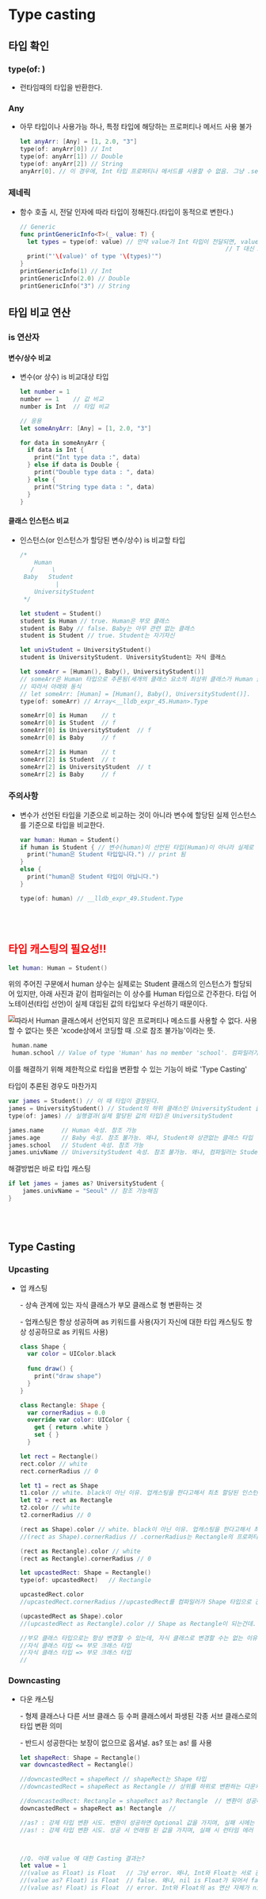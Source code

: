 # Type casting

## 타입 확인

### type(of: )

* 런타임때의 타입을 반환한다.

### Any

* 아무 타입이나 사용가능 하나, 특정 타입에 해당하는 프로퍼티나 메서드 사용 불가

  ```swift
  let anyArr: [Any] = [1, 2.0, "3"]
  type(of: anyArr[0]) // Int
  type(of: anyArr[1]) // Double
  type(of: anyArr[2]) // String
  anyArr[0]. // 이 경우에, Int 타입 프로퍼티나 메서드를 사용할 수 없음. 그냥 .self 밖에 없음.
  ```

  

### 제네릭

* 함수 호출 시, 전달 인자에 따라 타입이 정해진다.(타입이 동적으로 변한다.)

  ```swift
  // Generic
  func printGenericInfo<T>(_ value: T) {
    let types = type(of: value) // 만약 value가 Int 타입이 전달되면, value는 함수 내에서 Int로 고정됨
    														// T 대신 Any로 선언될 경우, value는 함수 내에서 Int로 고정되지 않음?
    print("'\(value)' of type '\(types)'")
  }
  printGenericInfo(1) // Int
  printGenericInfo(2.0) // Double
  printGenericInfo("3") // String
  ```

## 타입 비교 연산

### is 연산자

#### 변수/상수 비교

* 변수(or 상수) is 비교대상 타입 

  ```swift
  let number = 1
  number == 1    // 값 비교
  number is Int  // 타입 비교

  // 응용
  let someAnyArr: [Any] = [1, 2.0, "3"]

  for data in someAnyArr {
    if data is Int {
      print("Int type data :", data)
    } else if data is Double {
      print("Double type data : ", data)
    } else {
      print("String type data : ", data)
    }
  }
  ```

#### 클래스 인스턴스 비교

* 인스턴스(or 인스턴스가 할당된 변수/상수) is 비교할 타입

  ```swift
  /*
      Human
     /     \
   Baby   Student
            |
      UniversityStudent
   */

  let student = Student()
  student is Human // true. Human은 부모 클래스
  student is Baby // false. Baby는 아무 관련 없는 클래스
  student is Student // true. Student는 자기자신

  let univStudent = UniversityStudent()
  student is UniversityStudent. UniversityStudent는 자식 클래스

  let someArr = [Human(), Baby(), UniversityStudent()]
  // someArr은 Human 타입으로 추론됨(세개의 클래스 요소의 최상위 클래스가 Human 클래스 이므로)
  // 따라서 아래와 동식
  // let someArr: [Human] = [Human(), Baby(), UniversityStudent()].
  type(of: someArr) // Array<__lldb_expr_45.Human>.Type
  
  someArr[0] is Human    // t
  someArr[0] is Student  // f
  someArr[0] is UniversityStudent  // f
  someArr[0] is Baby     // f
  
  someArr[2] is Human    // t
  someArr[2] is Student  // t
  someArr[2] is UniversityStudent  // t
  someArr[2] is Baby     // f
  ```



### 주의사항

* 변수가 선언된 타입을 기준으로 비교하는 것이 아니라 변수에 할당된 실제 인스턴스를 기준으로 타입을 비교한다.

  ```swift
  var human: Human = Student() 
  if human is Student { // 변수(human)이 선언된 타입(Human)이 아니라 실제로 할당된 인스턴스의 타입(Student)이 비교된다.
    print("human은 Student 타입입니다.") // print 됨
  }
  else {
    print("human은 Student 타입이 아닙니다.")
  }
  
  type(of: human) // __lldb_expr_49.Student.Type
  ```

<br></br>

## <span style="color: red;">타입 캐스팅의 필요성!!</span>

```swift
let human: Human = Student()
```

위의 주어진 구문에서 human 상수는 실제로는 Student 클래스의 인스턴스가 할당되어 있지만, 아래 사진과 같이 컴파일러는 이 상수를 Human 타입으로 간주한다. 타입 어노테이션(타입 선언)이 실제 대입된 값의 타입보다 우선하기 때문이다.

<img src="SWFT-TIL-Images/0504-SWFT-TIL-TypeCasting01.png" style="zoom: 70%; float: left; border: 1px solid tomato"/>

따라서 Human 클래스에서 선언되지 않은 프로퍼티나 메소드를 사용할 수 없다. 사용할 수 없다는 뜻은 'xcode상에서 코딩할 때 .으로 참조 불가능'이라는 뜻.

```swift
 human.name
 human.school // Value of type 'Human' has no member 'school'. 컴파일러가 human을 Human 타입으로 간주하기 때문에 Student의 프로퍼티인 school을 참조할 수 없다.
```

이를 해결하기 위해 제한적으로 타입을 변환할 수 있는 기능이 바로 'Type Casting'

타입이 추론된 경우도 마찬가지

```swift
var james = Student() // 이 때 타입이 결정된다.
james = UniversityStudent() // Student의 하위 클래스인 UniversityStudent 클래스를 할당 받을 수 있다.
type(of: james) // 실행결과(실제 할당된 값의 타입)은 UniversityStudent

james.name     // Human 속성. 참조 가능
james.age      // Baby 속성. 참조 불가능. 왜냐, Student와 상관없는 클래스 타입
james.school   // Student 속성. 참조 가능
james.univName // UniversityStudent 속성. 참조 불가능. 왜냐, 컴파일러는 Student 타입으로 간주.
```

해결방법은 바로 타입 캐스팅

```swift
if let james = james as? UniversityStudent {
    james.univName = "Seoul" // 참조 가능해짐
}
```



<br></br>

## Type Casting

### Upcasting

*  업 캐스팅

   \- 상속 관계에 있는 자식 클래스가 부모 클래스로 형 변환하는 것

   \- 업캐스팅은 항상 성공하며 as 키워드를 사용(자기 자신에 대한 타입 캐스팅도 항상 성공하므로 as 키워드 사용)

   ```swift
   class Shape {
     var color = UIColor.black
     
     func draw() {
       print("draw shape")
     }
   }
   
   class Rectangle: Shape {
     var cornerRadius = 0.0
     override var color: UIColor {
       get { return .white }
       set { }
     }
   
   let rect = Rectangle()
   rect.color // white
   rect.cornerRadius // 0
   
   let t1 = rect as Shape
   t1.color // white. black이 아닌 이유. 업캐스팅을 한다고해서 최초 할당된 인스턴스가 바뀌는것이 아니다???
   let t2 = rect as Rectangle
   t2.color // white
   t2.cornerRadius // 0
   
   (rect as Shape).color // white. black이 아닌 이유. 업캐스팅을 한다고해서 최초 할당된 인스턴스가 바뀌는것이 아니다???
   //(rect as Shape).cornerRadius // .cornerRadius는 Rectangle의 프로퍼티이기 때문에 접근 불가능.
   
   (rect as Rectangle).color // white
   (rect as Rectangle).cornerRadius // 0
   
   let upcastedRect: Shape = Rectangle()
   type(of: upcastedRect)   // Rectangle
   
   upcastedRect.color
   //upcastedRect.cornerRadius //upcastedRect를 컴파일러가 Shape 타입으로 간주하기 때문에 Rectangle의 프로퍼티인 .cornerRadius에 접근할 수 없음.
   
   (upcastedRect as Shape).color
   //(upcastedRect as Rectangle).color // Shape as Rectangle이 되는건데. 이경우에는 다운캐스팅이기때문에 as? 혹은 as!이 되어야한다. 수정 후 결과는
   
   //부모 클래스 타입으로는 항상 변경할 수 있는데, 자식 클래스로 변경할 수는 없는 이유?
   //자식 클래스 타입 <= 부모 크래스 타입
   //자식 클래스 타입 => 부모 크래스 타입
   //
   
   ```
   
   

### Downcasting

*  다운 캐스팅

   \- 형제 클래스나 다른 서브 클래스 등 수퍼 클래스에서 파생된 각종 서브 클래스로의 타입 변환 의미

   \- 반드시 성공한다는 보장이 없으므로 옵셔널. as? 또는 as! 를 사용
   
   ```swift
   let shapeRect: Shape = Rectangle()
   var downcastedRect = Rectangle()
   
   //downcastedRect = shapeRect // shapeRect는 Shape 타입
   //downcastedRect = shapeRect as Rectangle // 상위를 하위로 변환하는 다운캐스팅
   
   //downcastedRect: Rectangle = shapeRect as? Rectangle  // 변환이 성공하면 optional, 실패하면 nil. 따라서 애초에 downcastRect를 옵셔널 타입으로 선언해야함. 혹은 as! 를 사용해야함.
   downcastedRect = shapeRect as! Rectangle  //
   
   //as? : 강제 타입 변환 시도. 변환이 성공하면 Optional 값을 가지며, 실패 시에는 nil 반환
   //as! : 강제 타입 변환 시도. 성공 시 언래핑 된 값을 가지며, 실패 시 런타임 에러 발생
   
   
   
   //Q. 아래 value 에 대한 Casting 결과는?
   let value = 1
   //(value as Float) is Float   // 그냥 error. 왜냐, Int와 Float는 서로 관련이 없으므로 타입 캐스팅 불가. 아예 Float(1) 이런식으로 해야함.
   //(value as? Float) is Float  // false. 왜냐, nil is Float가 되어서 false
   //(value as! Float) is Float  // error. Int와 Float의 as 연산 자체가 nil이 나오므로.
   ```
   
   


